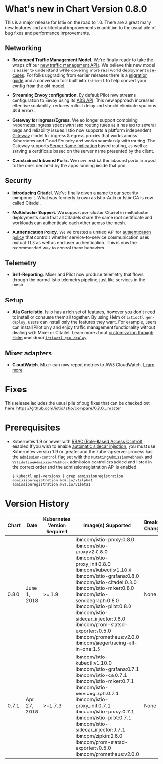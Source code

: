 # What's new in Chart Version 0.8.0

This is a major release for Istio on the road to 1.0. There are a great many new features and architectural improvements in addition to the usual pile of bug fixes and performance improvements.

## Networking

- **Revamped Traffic Management Model**. We're finally ready to take the wraps off our [new traffic management APIs](https://istio.io/blog/2018/v1alpha3-routing/). We believe this new model is easier to understand while covering more real world deployment [use-cases](https://istio.io/docs/tasks/traffic-management/). For folks upgrading from earlier releases there is a [migration guide](https://istio.io/docs/setup/kubernetes/upgrading-istio/) and a conversion tool built into `istioctl` to help convert your config from the old model.

- **Streaming Envoy configuration**. By default Pilot now streams configuration to Envoy using its [ADS API](https://github.com/envoyproxy/data-plane-api/blob/master/XDS_PROTOCOL.md). This new approach increases effective scalability, reduces rollout delay and should eliminate spurious 404 errors.

- **Gateway for Ingress/Egress**. We no longer support combining Kubernetes Ingress specs with Istio routing rules as it has led to several bugs and reliability issues. Istio now supports a platform independent [Gateway](https://istio.io/docs/concepts/traffic-management/rules-configuration/#gateways) model for ingress & egress proxies that works across Kubernetes and Cloud Foundry and works seamlessly with routing. The Gateway supports [Server Name Indication](https://en.wikipedia.org/wiki/Server_Name_Indication) based routing,
as well as serving a certificate based on the server name presented by the client.

- **Constrained Inbound Ports**. We now restrict the inbound ports in a pod to the ones declared by the apps running inside that pod.

## Security

- **Introducing Citadel**. We've finally given a name to our security component. What was formerly known as Istio-Auth or Istio-CA is now called Citadel.

- **Multicluster Support**. We support per-cluster Citadel in multicluster deployments such that all Citadels share the same root certificate and workloads can authenticate each other across the mesh.

- **Authentication Policy**. We've created a unified API for [authentication policy](https://istio.io/docs/tasks/security/authn-policy/) that controls whether service-to-service communication uses mutual TLS as well as end user authentication. This is now the recommended way to control these behaviors.

## Telemetry

- **Self-Reporting**. Mixer and Pilot now produce telemetry that flows through the normal Istio telemetry pipeline, just like services in the mesh.

## Setup

- **A la Carte Istio**. Istio has a rich set of features, however you don't need to install or consume them all together. By using Helm or `istioctl gen-deploy`, users can install only the features they want. For example, users can install Pilot only and enjoy traffic management functionality without dealing with Mixer or Citadel. Learn more about [customization through Helm](https://istio.io/docs/setup/kubernetes/helm-install/#customization-with-helm)
and about [`istioctl gen-deploy`](https://istio.io/docs/reference/commands/istioctl/#istioctl%20gen-deploy).

## Mixer adapters

- **CloudWatch**. Mixer can now report metrics to AWS CloudWatch. [Learn more](https://istio.io/docs/reference/config/policy-and-telemetry/adapters/cloudwatch/)

# Fixes

This release includes the usual pile of bug fixes that can be checked out here: https://github.com/istio/istio/compare/0.8.0...master 

# Prerequisites

* Kubernetes 1.9 or newer with [RBAC (Role-Based Access Control)](https://kubernetes.io/docs/admin/authorization/rbac/) enabled
  If you wish to enable [automatic sidecar injection](https://istio.io/docs/setup/kubernetes/sidecar-injection/#automatic-sidecar-injection), you must use Kubernetes version 1.9 or greater and the kube-apiserver process has the `admission-control` flag set with the `MutatingAdmissionWebhook` and `ValidatingAdmissionWebhook` admission controllers added and listed in the correct order and the admissionregistration API is enabled.
  ```
  $ kubectl api-versions | grep admissionregistration
  admissionregistration.k8s.io/v1alpha1
  admissionregistration.k8s.io/v1beta1
  ```

# Version History

| Chart | Date | Kubernetes Version Required | Image(s) Supported | Breaking Changes | Details |
| ----- | ---- | --------------------------- | ------------------ | ---------------- | ------- | 
| 0.8.0 | June 1, 2018| >= 1.9  | ibmcom/istio-proxy:0.8.0 ibmcom/istio-proxyv2:0.8.0 ibmcom/istio-proxy_init:0.8.0 ibmcom/kubectl:v1.10.0 ibmcom/istio-grafana:0.8.0 ibmcom/istio-citadel:0.8.0 ibmcom/istio-mixer:0.8.0 ibmcom/istio-servicegraph:0.8.0 ibmcom/istio-pilot:0.8.0 ibmcom/istio-sidecar_injector:0.8.0 ibmcom/prom-statsd-exporter:v0.5.0 ibmcom/prometheus:v2.0.0 ibmcom/jaegertracing-all-in-one:1.5 | None | new features and architectural improvement |
| 0.7.1 | Apr 27, 2018| >=1.7.3 | ibmcom/istio-kubectl:v1.10.0 ibmcom/istio-grafana:0.7.1 ibmcom/istio-ca:0.7.1 ibmcom/istio-mixer:0.7.1 ibmcom/istio-servicegraph:0.7.1 ibmcom/istio-proxy_init:0.7.1 ibmcom/istio-proxy:0.7.1 ibmcom/istio-pilot:0.7.1 ibmcom/istio-sidecar_injector:0.7.1 ibmcom/zipkin:2.6.0 ibmcom/prom-statsd-exporter:v0.5.0 ibmcom/prometheus:v2.0.0 | None | Tech Preview |